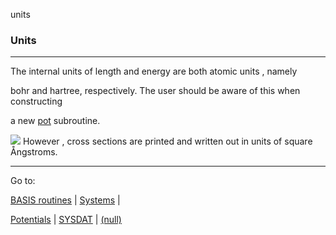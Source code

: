 units


###   Units


------------------------------


The internal units of length and energy are both  atomic units , namely

bohr and hartree, respectively.  The user should be aware of this when constructing

a new  [pot](potlist.html)   subroutine.


![](cautionsmall.gif)  However , cross sections are printed and written out in units of square Ångstroms.


------------------------------


Go to:


[BASIS routines](basis.html)   |  [Systems](system.html)   |

[Potentials](potlist.html)   |  [SYSDAT](sysdat.html)   |  [(null)](hibhelp.html)
